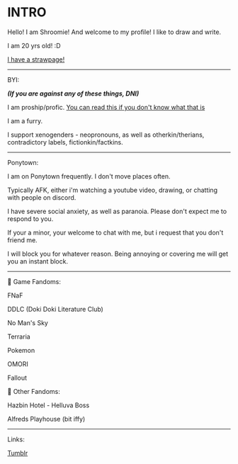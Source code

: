 # INTRO

Hello! I am Shroomie! And welcome to my profile! I like to draw and write.

I am 20 yrs old! :D 

[I have a strawpage!](https://scaryfurry.straw.page/)

------

BYI:

***(If you are against any of these things, DNI)***

I am proship/profic. [You can read this if you don't know what that is](https://define-proship.carrd.co/) 

I am a furry.

I support xenogenders - neopronouns, as well as otherkin/therians, contradictory labels, fictionkin/factkins.

------

Ponytown:

I am on Ponytown frequently. I don't move places often.

Typically AFK, either i'm watching a youtube video, drawing, or chatting with people on discord.

I have severe social anxiety, as well as paranoia. Please don't expect me to respond to you.

If your a minor, your welcome to chat with me, but i request that you don't friend me.

I will block you for whatever reason. Being annoying or covering me will get you an instant block.

------

🍄 Game Fandoms:

FNaF

DDLC (Doki Doki Literature Club)

No Man's Sky

Terraria

Pokemon

OMORI

Fallout






🍄 Other Fandoms:

Hazbin Hotel - Helluva Boss

Alfreds Playhouse (bit iffy)






------

Links:

[Tumblr](https://www.tumblr.com/blog/fluffy-odd-friend)


<!---
fluffy-friend/fluffy-friend is a ✨ special ✨ repository because its `README.md` (this file) appears on your GitHub profile.
You can click the Preview link to take a look at your changes.
--->
